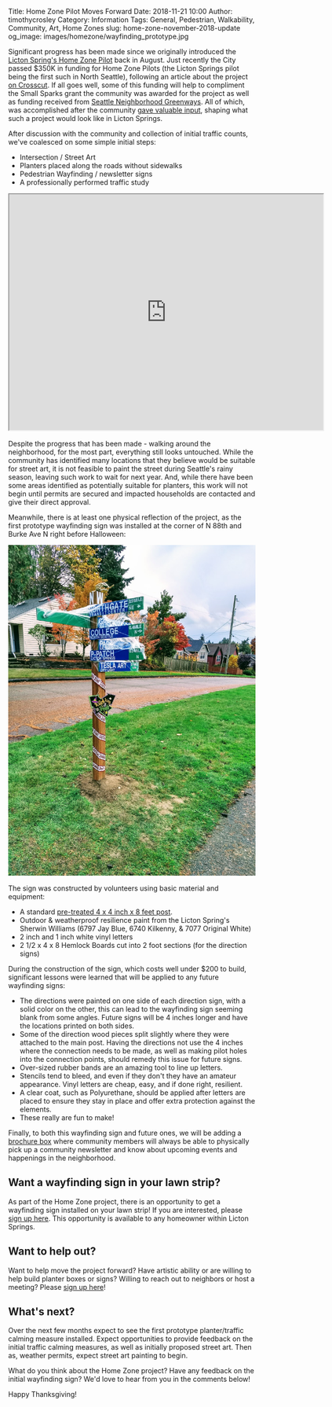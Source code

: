 Title: Home Zone Pilot Moves Forward
Date: 2018-11-21 10:00
Author: timothycrosley
Category: Information
Tags: General, Pedestrian, Walkability, Community, Art, Home Zones
slug: home-zone-november-2018-update
og_image: images/homezone/wayfinding_prototype.jpg

Significant progress has been made since we originally introduced the [Licton Spring's Home Zone Pilot](https://lovelicton.com/home-zone-2018.html) back in August.
Just recently the City passed $350K in funding for Home Zone Pilots (the Licton Springs pilot being the first such in North Seattle), following an article about the project [on Crosscut](https://crosscut.com/2018/11/unwilling-wait-1800-years-sidewalks-seattle-residents-experiment). If all goes well, some of this funding will help to compliment the Small Sparks grant the community was awarded for the project as well as funding received from [Seattle Neighborhood Greenways](http://seattlegreenways.org/). All of which, was accomplished after the community [gave valuable input](https://lovelicton.com/home-zone-2018-meeting-1.html), shaping what such a project would look like in Licton Springs.

After discussion with the community and collection of initial traffic counts, we've coalesced on some simple initial steps:

* Intersection / Street Art
* Planters placed along the roads without sidewalks
* Pedestrian Wayfinding / newsletter signs
* A professionally performed traffic study

<iframe src="https://www.google.com/maps/d/u/0/embed?mid=1dlhIFT5Cjz7EUx-f13_3XqzP_gBwWRgp" width="640" height="480"></iframe>

Despite the progress that has been made - walking around the neighborhood, for the most part, everything still looks untouched.
While the community has identified many locations that they believe would be suitable for street art,
it is not feasible to paint the street during Seattle's rainy season, leaving such work to wait for next year.
And, while there have been some areas identified as potentially suitable for planters, this work will not begin
until permits are secured and impacted households are contacted and give their direct approval.

Meanwhile, there is at least one physical reflection of the project, as the first prototype wayfinding sign was installed at the corner of N 88th and Burke Ave N right before Halloween:

[![Prototype wayfinding sign](/images/homezone/sign.jpg)](/images/homezone/sign.jpg)


The sign was constructed by volunteers using basic material and equipment:

- A standard [pre-treated 4 x 4 inch x 8 feet post](https://www.homedepot.com/p/Pressure-Treated-Premium-Post-Common-4-in-x-4-in-x-8-ft-Actual-3-56-in-x-3-56-in-x-96-in-559000104040800/100043699).
- Outdoor & weatherproof resilience paint from the Licton Spring's Sherwin Williams (6797 Jay Blue, 6740 Kilkenny, & 7077 Original White)
- 2 inch and 1 inch white vinyl letters
- 2 1/2 x 4 x 8 Hemlock Boards cut into 2 foot sections (for the direction signs)

During the construction of the sign, which costs well under $200 to build, significant lessons were learned that will be applied to any future wayfinding signs:

- The directions were painted on one side of each direction sign, with a solid color on the other, this can lead to the wayfinding sign seeming blank from some angles. Future signs will be 4 inches longer and have the locations printed on both sides.
- Some of the direction wood pieces split slightly where they were attached to the main post. Having the directions not use the 4 inches where the connection needs to be made, as well as making pilot holes into the connection points, should remedy this issue for future signs.
- Over-sized rubber bands are an amazing tool to line up letters.
- Stencils tend to bleed, and even if they don't they have an amateur appearance. Vinyl letters are cheap, easy, and if done right, resilient.
- A clear coat, such as Polyurethane, should be applied after letters are placed to ensure they stay in place and offer extra protection against the elements.
- These really are fun to make!

Finally, to both this wayfinding sign and future ones, we will be adding a [brochure box](https://www.amazon.com/gp/product/B00BWY4X06/ref=oh_aui_detailpage_o01_s00?ie=UTF8&psc=1) where community members will always be able to physically pick up a community newsletter and know about upcoming events and happenings in the neighborhood.

## Want a wayfinding sign in your lawn strip?

As part of the Home Zone project, there is an opportunity to get a wayfinding sign installed on your lawn strip!
If you are interested, please [sign up here](https://docs.google.com/forms/d/e/1FAIpQLSfAyTIykalRoE5B0eFyiD1vtPopPqkysTw1f7yfaOY5CiKIMA/viewform?usp=sf_link).
This opportunity is available to any homeowner within Licton Springs.

## Want to help out?

Want to help move the project forward? Have artistic ability or are willing to help build planter boxes or signs? Willing to reach out to neighbors or host a meeting?
Please [sign up here](https://docs.google.com/forms/d/e/1FAIpQLScAtYcX8J4IQE_agDKW45oXHEvzt0LaOTQ1lImnO8CdkqSScg/viewform?usp=sf_link)!

## What's next?

Over the next few months expect to see the first prototype planter/traffic calming measure installed.
Expect opportunities to provide feedback on the initial traffic calming measures, as well as initially proposed street art.
Then as, weather permits, expect street art painting to begin.


What do you think about the Home Zone project? Have any feedback on the initial wayfinding sign? We'd love to hear from you in the comments below!

Happy Thanksgiving!
